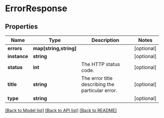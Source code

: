# ErrorResponse

## Properties
Name | Type | Description | Notes
------------ | ------------- | ------------- | -------------
**errors** | **map[string,string]** |  | [optional] 
**instance** | **string** |  | [optional] 
**status** | **int** | The HTTP status code. | [optional] 
**title** | **string** | The error title describing the particular error. | [optional] 
**type** | **string** |  | [optional] 

[[Back to Model list]](../../README.md#documentation-for-models) [[Back to API list]](../../README.md#documentation-for-api-endpoints) [[Back to README]](../../README.md)


